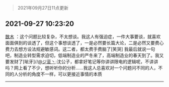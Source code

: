 > 2021年09月27日11点更新
<link rel="stylesheet" href="https://cdn.jsdelivr.net/gh/taotie6/sampleJSON@main/css/photo_show.css">
<meta name="referrer" content="no-referrer" />


 ## 2021-09-27 10:23:20 

 [㪚木](https://www.coolapk.com/feed/30290808?shareKey=NGI4YzBkYTM0YTg4NjE1MTMzZjI~) ：这个问题比较复杂，不太想谈。我这人有强迫症，一件大事要谈，就喜欢面面俱到的谈透了，但这个事想谈透了，一是必然要长篇大论，二是必然又要费心费力去想方设法规避敏感词。这二者，都太费手费脑了[笑哭]
我最后就说一句吧，制造业转型需求迫切，低端制造业的严冬来了，高端制造业的春天到了<!--break-->。我又要发财了[呲牙]//<a class="feed-link-uname" href="/u/ジ衮丶">@ジ衮丶</a>:沈公子，都拿好笔记等你讲讲限电的逻辑呢，不讲讲吗？网上看了不少，想听听你的分析……我这人总喜欢对一个问题问不同的人，不同的人分析的角度不一样，可以更接近事情的本质 

<div class="album">
</div>

 ------- 

